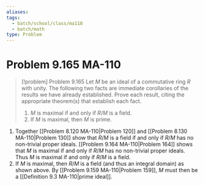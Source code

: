 ```yaml
---
aliases: 
tags:
  - batch/school/class/ma110
  - batch/math
type: Problem
---
```

# Problem 9.165 MA-110

> [!problem] Problem 9.165
> Let $M$ be an ideal of a commutative ring $R$ with unity. The following two facts are immediate corollaries of the results we have already established. Prove each result, citing the appropriate theorem(s) that establish each fact.
> 1. $M$ is maximal if and only if $R/M$ is a field.
> 2. If $M$ is maximal, then $M$ is prime.

1. Together [[Problem 8.120 MA-110|Problem 120]] and [[Problem 8.130 MA-110|Problem 130]] show that $R/M$ is a field if and only if $R/M$ has no non-trivial proper ideals. [[Problem 9.164 MA-110|Problem 164]] shows that $M$ is maximal if and only if $R/M$ has no non-trivial proper ideals. Thus $M$ is maximal if and only if $R/M$ is a field.
2. If $M$ is maximal, then $R/M$ is a field (and thus an integral domain) as shown above. By [[Problem 9.159 MA-110|Problem 159]], $M$ must then be a [[Definition 9.3 MA-110|prime ideal]].
